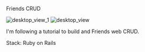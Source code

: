 Friends CRUD 

![desktop_view_1](https://user-images.githubusercontent.com/116598037/231613628-2ff13297-fb03-4bc6-b973-6d19ee080f2c.png)
![desktop_view](https://user-images.githubusercontent.com/116598037/231613638-63f6327c-e3e5-4e90-a68c-2943c8a87056.png)


I'm following a tutorial to build and Friends web CRUD.

Stack: Ruby on Rails

